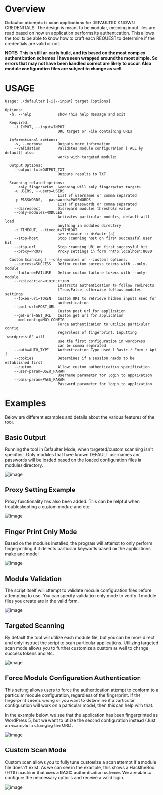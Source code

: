 # Overview

Defaulter attempts to scan applications for DEFAULTED KNOWN CREDENTIALS. The design is meant to be modular,
meaning input files are read based on how an application performs its authentication. This allows the tool
to be able to know how to craft each REQUEST to determine if the credentials are valid or not. 

**NOTE: This is still an early build, and its based on the most complex authentication schemes I have seen wrapped
around the most simple. So errors that may not have been handled correct are likely to occur. Also
module configuration files are subject to change as well.**

# USAGE

```
Usage: ./defaulter [-i|--input] target [options]

Options:
  -h, --help            show this help message and exit

  Required:
    -i INPUT, --input=INPUT
                        URL target or File containing URLs

  Informational options:
    -v, --verbose       Outputs more information
    --validation        Validates module configuration [ ALL by default] also
                        works with targeted modules

  Output Options:
    --output-txt=OUTPUT_TXT
                        Outputs results to TXT

  Scanning related options:
    --only-fingerprint  Scanning will only fingerprint targets
    -u USERS, --users=USERS
                        List of usernames or comma separated
    -p PASSWORDS, --passwords=PASSWORDS
                        List of passwords or comma separated
    --disrespect        Disregard modules threshold value
    --only-modules=MODULES
                        Activates particular modules, default will load
                        anything in modules directory
    -t TIMEOUT, --timeout=TIMEOUT
                        Set timeout :: default [3]
    --stop-host         Stop scanning host on first successful user hit
    --stop-url          Stop scanning URL on first successful hit
    --proxy=PROXY       Proxy settings in form 'http:localhost:8080'

  Custom Scanning [ --only-modules or --custom] options:
    --success=SUCCESS   Define custom success tokens with --only-module
    --failure=FAILURE   Define custom failure tokens with --only-module
    --redirection=REDIRECTION
                        Instructs authentication to follow redirects
                        [True/False] otherwise follows modules settings
    --token-uri=TOKEN   Custom URI to retrieve hidden inputs used for
                        authentication
    --post-url=POST_URL
                        Custom post url for application
    --get-url=GET_URL   Custom get url for application
    --mod-config=MOD_CONFIG
                        Force authentication to utilize particular config
                        regardless of fingerprint. Inputting 'wordpress:0' will
                        use the first configuration in wordpress
                        can be comma separated
    --auth=AUTH_TYPE    Authentication Type used [ Basic / Form / Api ]
    --cookies           Determines if a session needs to be established first
    --custom            Allows custom authentication specification
    --user-param=USER_PARAM
                        Username parameter for login to application
    --pass-param=PASS_PARAM
                        Password parameter for login to application

```

# Examples

Below are different examples and details about the various features of the tool.

## Basic Output

Running the tool in Defaulter Mode, when targeted/custom scanning isn't specified. Only
modules that have known DEFAULT usernames and passwords will be loaded based on the 
loaded configuration files in modules directory.

![image](./screenshots/example.png)


## Proxy Setting Example

Proxy functionality has also been added. This can be helpful when troubleshooting
a custom module and etc. 

![image](./screenshots/proxy.png)

## Finger Print Only Mode

Based on the modules installed, the program will attempt to only perform fingerprinting 
if it detects particular keywords based on the applications make and model

![image](./screenshots/only-fingerprint.png)


## Module Validation 

The script itself will attempt to validate module configuration files before attempting to use. 
You can specify validation only mode to verify if module files you create are in the valid form.

![image](./screenshots/validation.png)


## Targeted Scanning

By default the tool will utilize each module file, but you  can be more direct and only
instruct the script to scan particular applications. Utilizing targeted scan mode allows
you to further customize a custom as well to change success tokens and etc.

![image](./screenshots/only-module.png)


## Force Module Configuration Authentication

This setting allows users to force the authentication attempt to conform to a particular 
module configuration, regardless of the fingerprint. If the fingerprint seems wrong or
you want to determine if a particular configuration will work on a particular model, 
then this can help with that.

In the example below, we see that the application has been fingerprinted as WordPress 5, but we want to 
utilize the second configuration instead (Just an example in changing the URL).

![image](./screenshots/mod-config.png)

## Custom Scan Mode

Custom scan allows you to fully tune customize a scan attempt if a module file doesn't
exist. As we can see in the example, this shows a HacktheBox (HTB) machine that uses
a BASIC authentication scheme. We are able to configure the neccessary options and 
receive a valid login. 

![image](./screenshots/custom.png)

